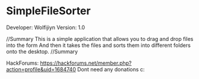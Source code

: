 # SimpleFileSorter
Developer: Wolfijiyn
Version: 1.0

//Summary
This is a simple application that allows you to drag and drop files into the form
And then it takes the files and sorts them into different folders onto the desktop.
//Summary


HackForums: https://hackforums.net/member.php?action=profile&uid=1684740
Dont need any donations c:

